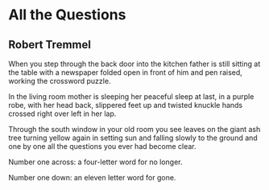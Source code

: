 # All the Questions
## Robert Tremmel
When you step through
the back door
into the kitchen
father is still
sitting at the table
with a newspaper
folded open
in front of him
and pen raised, working
the crossword puzzle.

In the living room
mother is sleeping
her peaceful sleep
at last, in a purple
robe, with her head
back, slippered feet
up and twisted
knuckle hands crossed
right over left
in her lap.

Through the south window
in your old room
you see leaves
on the giant ash tree
turning yellow again
in setting sun
and falling slowly
to the ground and one
by one all the questions
you ever had become clear.

Number one across:
a four-letter word
for no longer.

Number one down:
an eleven letter word
for gone.